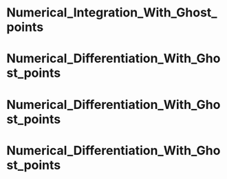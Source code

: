# Numerical_Integration_With_Ghost_points
# Numerical_Differentiation_With_Ghost_points
# Numerical_Differentiation_With_Ghost_points
# Numerical_Differentiation_With_Ghost_points

